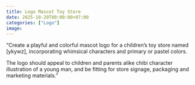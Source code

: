 ```yaml
---
title: Logo Mascot Toy Store
date: 2025-10-20T00:00:00+07:00
categories: ["Logo"]
image: 
---
```


“Create a playful and colorful mascot logo for a children’s toy store named [ykywz], incorporating whimsical characters and primary or pastel colors. 

The logo should appeal to children and parents alike chibi character illustration of a young man, and be fitting for store signage, packaging and marketing materials.”
